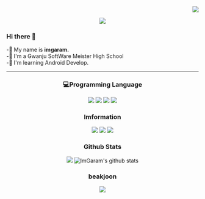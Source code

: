 <div align="right">
<img src="https://hits.seeyoufarm.com/api/count/incr/badge.svg?url=https%3A%2F%2Fgithub.com&count_bg=%2379C83D&title_bg=%23555555&icon=&icon_color=%23E7E7E7&title=hits&edge_flat=false"/></a></p>
 
</div>  

  <p align="center">
<img src="https://capsule-render.vercel.app/api?type=Waving&color=auto&height=300&section=footer&text=임가람&fontSize=70&animation=fadeIn&desc=ImGaram&decsAligenY=80"/>
</p>
 
### Hi there 👋
-🎈 My name is **imgaram.** <br>
-🏫 I'm a Gwanju SoftWare Meister High School<br>
-📒 I'm learning Android Develop.
<hr>

<h3 align="center">💻Programming Language</h3>
<p align="center">
 <img src="https://img.shields.io/badge/HTML-E34F26?style=flat-square&logo=HTML5&logoColor=white"/></a>
 <img src="https://img.shields.io/badge/C-A8B9CC?style=flat-square&logo=C&logoColor=white"/></a>
 <img src="https://img.shields.io/badge/Kotlin-0095D5?style=flat-square&logo=Kotlin&logoColor=white"/> 
 <img src="https://img.shields.io/badge/Java-007396?style=flat-square&logo=Java&logoColor=white"/></a>
</p>

<h3 align="center">Imformation</h3>
<p align="center">
 <a href="https://github.com/ImGaram" target="_blank"><img src="https://img.shields.io/badge/ImGaram-181717?style=flat-square&logo=GitHub&logoColor=white"/></a>
 <a href="https://www.instagram.com/gim78014/" target="_blank"><img src="https://img.shields.io/badge/gim78014-E4405F?style=flat-square&logo=Instagram&logoColor=white"/></a>
 <a href="https://https://www.facebook.com/profile.php?id=100015499717593" target="_blank"><img src="https://img.shields.io/badge/임가람-1877F2?style=flat-     square&logo=Facebook&logoColor=white"/></a>
</p>

<h3 align="center">Github Stats</h3>
<p align="center">
 <a href="https://github.com/anuraghazra/github-readme-stats">
  <a><img src="https://github-readme-stats.anuraghazra1.vercel.app/api/top-langs/?username=ImGaram&layout=compact&theme=default" /></a>
  <a><img src="https://github-readme-stats.anuraghazra1.vercel.app/api?username=ImGaram&show_icons=true&include_all_commits=true&theme=default" alt="ImGaram's github stats" /></a>
 </a><br>
</p>

<h3 align="center">beakjoon</h3>
<p align="center">
 <img align='center' src="https://github-readme-solvedac.hyp3rflow.vercel.app/api/?handle=ksss1206"/><br/>
</p>
